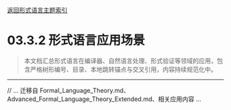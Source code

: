 [返回形式语言主题索引](./README.md)

# 03.3.2 形式语言应用场景

> 本文档汇总形式语言在编译器、自然语言处理、形式验证等领域的应用，包含严格树形编号、目录、本地跳转锚点与交叉引用，内容持续规范化中。

---

// ... 迁移自 Formal_Language_Theory.md、Advanced_Formal_Language_Theory_Extended.md、相关应用内容 ...
